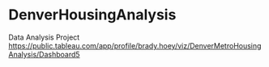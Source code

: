 # DenverHousingAnalysis
Data Analysis Project
https://public.tableau.com/app/profile/brady.hoey/viz/DenverMetroHousingAnalysis/Dashboard5
